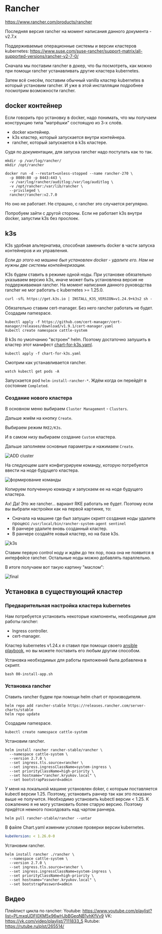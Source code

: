 # Rancher

https://www.rancher.com/products/rancher

Последняя версия rancher на момент написания данного документа - v2.7.x

Поддерживаемые операционные системы и версии кластеров kubernetes: 
https://www.suse.com/suse-rancher/support-matrix/all-supported-versions/rancher-v2-7-0/

Сначала мы поставим rancher в докер, что бы посмотреть, как можно при помощи rancher устанавливать другие
кластера kubernetes.

Затем всё снесём, поставим обычный vanilla кластер kubernetes в который установим rancher. И уже в этой
инсталляции подробнее посмотрим возможности rancher.

## docker контейнер

Если говорить про установку в docker, надо понимать, что мы получаем конструкцию типа "матрёшки" состоящую
из 3-х слоёв.

* docker контейнер.
* k3s кластер, который запускается внутри контейнера.
* rancher, который запускается в k3s кластере.

Судя по документации, для запуска rancher надо поступать как то так.

```shell
mkdir -p /var/log/rancher/
mkdir /opt/rancher

docker run -d --restart=unless-stopped --name rancher-270 \
  -p 8080:80 -p 8443:443 \
  -v /var/log/rancher/auditlog:/var/log/auditlog \
  -v /opt/rancher:/var/lib/rancher \
  --privileged \
  rancher/rancher:v2.7.0
```

Но оно не работает. Не страшно, с rancher это случается регулярно. 

Попробуем зайти с другой стороны. Если не работает k3s внутри docker, запустим k3s без прослоек.

## k3s 

K3s удобная альтернатива, способная заменить docker в части запуска контейнеров и их управления.

_Если до этого на машине был установлен docker - удалите его. Нам не нужны две системы контейнеризации._

K3s будем ставить в режиме одной ноды. 
При установке обязательно указываем версию k3s, иначе может быть установлена версия не поддерживаемая
rancher. На момент написания данного руководства rancher не мог работать с kubernetes >= 1.25.0. 

```shell
curl -sfL https://get.k3s.io | INSTALL_K3S_VERSION=v1.24.9+k3s2 sh -
```

Обязательно ставим cert-manager. Без него rancher работать не будет. Создадим namespace.

```shell
kubectl apply -f https://github.com/cert-manager/cert-manager/releases/download/v1.9.1/cert-manager.yaml
kubectl create namespace cattle-system
```

В k3s по умолчанию "встроен" helm. Поэтому достаточно запушить в кластер 
этот манифест [chart-for-k3s.yaml](chart-for-k3s.yaml).

```shell
kubectl apply -f chart-for-k3s.yaml
```

Смотрим как устанавливается rancher.

```shellwatch 
watch kubectl get pods -A
```

Запускается pod `helm-install-rancher-*`. Ждём когда он перейдёт в состояние `Completed`.

### Создание нового кластера

В основном меню выбираем `Cluster Management` - `Clusters`.

Дальше жмём на кнопку `Create`.

Выбираем режим `RKE2/K3s`.

И в самом низу выбираем создание `Custom` кластера.

Дальше заполняем основные параметры и нажимаем `Create`.

![ADD cluster](images/pic1.png)

На следующем шаге конфигурируем команду, которую потребуется ввести на ноде
будущего кластера.

![формирование команды](images/pic2.png)

Копируем полученную команду и запускаем ее на ноде будущего кластера.

Ах! Да! Это же rancher... вариант RKE работать не будет. Поэтому если вы выбрали настройки как на первой
картинке, то:

* Сначала на машине где был запущен скрипт создания ноды удалите процесс `/usr/local/bin/rancher-system-agent sentinel`
* В ранчере удалите вновь созданный кластер.
* В ранчере создайте новый кластер, но на базе k3s.

![k3s](images/pic3.png)

Ставим первую control ноду и ждём до тех пор, пока она не появится в интерфейсе rancher. Остальные ноды
можно добавлять параллельно.

В итоге получаем вот такую картину "маслом":

![final](images/pic4.png)


## Установка в существующий кластер

### Предварительная настройка кластера kubernetes

Нам потребуется установить некоторые компоненты, необходимые для работы rancher:

* Ingress controller.
* cert-manager.

Кластер kubernetes v1.24.x я ставил при помощи своего [ansible playbook](https://github.com/BigKAA/00-kube-ansible),
но вы можете поставить его любым другим способом.

Установка необходимых для работы приложений была добавлена в скрипт.

```shell
bash 00-install-app.sh
```

### Установка rancher

Ставить rancher будем при помощи helm chart от производителя.

```shell
helm repo add rancher-stable https://releases.rancher.com/server-charts/stable
helm repo update
```

Создадим namespace.

```shell
kubectl create namespace cattle-system
```

Установим rancher. 

```shell
helm install rancher rancher-stable/rancher \
  --namespace cattle-system \
  --version 2.7.0 \
  --set ingress.tls.source=rancher \
  --set ingress.ingressClassName=system-ingress \
  --set priorityClassName=high-priority \
  --set hostname="rancher.kryukov.local" \
  --set bootstrapPassword=admin
```

У меня на локальной машине установлен doker, с которым поставляется kubectl
версии 1.25. Поэтому, установить ранчер так как это показано выше не получится.
Необходимо установить kubectl версии < 1.25.
К сожалению я не могу установить более старую версию. Поэтому
придётся немного поколдовать над чартом ранчера.

```shell
helm pull rancher-stable/rancher --untar
```

В файле Chart.yaml изменим условие проверки версии kubernetes.

```yaml
kubeVersion: < 1.26.0-0
```

Установим rancher. 

```shell
helm install rancher ./rancher \
  --namespace cattle-system \
  --version 2.7.0 \
  --set ingress.tls.source=rancher \
  --set ingress.ingressClassName=system-ingress \
  --set priorityClassName=high-priority \
  --set hostname="rancher.kryukov.local" \
  --set bootstrapPassword=admin
```

## Видео

Плейлист цикла по rancher: 
Youtube: https://www.youtube.com/playlist?list=PLmxqUDFl0XM5x96wHJbBGeqNB1vhKfVv9
VK: https://vk.com/video/playlist/7111833_5
Rutube: https://rutube.ru/plst/265514/
